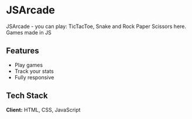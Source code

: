 # JSArcade
JSArcade - you can play: TicTacToe, Snake and Rock Paper Scissors here. Games made in JS


## Features

- Play games
- Track your stats 
- Fully responsive


## Tech Stack

**Client:** HTML, CSS, JavaScript
